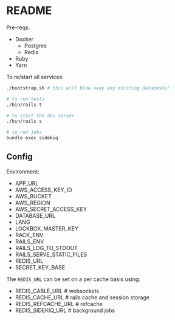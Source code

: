# README

Pre-reqs:

- Docker
  - Postgres
  - Redis
- Ruby
- Yarn

To re/start all services:

```bash
./bootstrap.sh # this will blow away any existing databases!

# to run tests
./bin/rails t

# to start the dev server
./bin/rails s

# to run jobs
bundle exec sidekiq
```

## Config

Environment:

- APP_URL
- AWS_ACCESS_KEY_ID
- AWS_BUCKET
- AWS_REGION
- AWS_SECRET_ACCESS_KEY
- DATABASE_URL
- LANG
- LOCKBOX_MASTER_KEY
- RACK_ENV
- RAILS_ENV
- RAILS_LOG_TO_STDOUT
- RAILS_SERVE_STATIC_FILES
- REDIS_URL
- SECRET_KEY_BASE

The `REDIS_URL` can be set on a per cache basis using:

- REDIS_CABLE_URL # websockets
- REDIS_CACHE_URL # rails cache and session storage
- REDIS_REFCACHE_URL # refcache
- REDIS_SIDEKIQ_URL # background jobs
